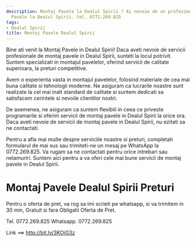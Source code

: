 ```yaml
---
description: Montaj Pavele la Dealul Spirii ? Ai nevoie de un profesionist in Montaj
  Pavele la Dealul Spirii. tel. 0772.269.825
tags:
- Dealul Spirii
title: Montaj Pavele Dealul Spirii
---
```



Bine ati venit la Montaj Pavele in Dealul Spirii! Daca aveti nevoie de servicii profesionale de montaj pavele in Dealul Spirii, sunteti la locul potrivit. Suntem specializati in montajul pavelelor, oferind servicii de calitate superioara, la preturi competitive. 

Avem o experienta vasta in montajul pavelelor, folosind materiale de cea mai buna calitate si tehnologii moderne. Ne asiguram ca lucrarile noastre sunt realizate la cel mai inalt standard de calitate si suntem dedicati sa satisfacem cerintele si nevoile clientilor nostri.

De asemenea, ne asiguram ca suntem flexibili in ceea ce priveste programarile si oferim servicii de montaj pavele in Dealul Spirii la orice ora. Daca aveti nevoie de servicii de montaj pavele in Dealul Spirii, nu ezitati sa ne contactati. 

Pentru a afla mai multe despre serviciile noastre si preturi, completati formularul de mai sus sau trimiteti-ne un mesaj pe WhatsApp la 0772.269.825. Va rugam sa ne contactati pentru orice intrebari sau nelamuriri. Suntem aici pentru a va oferi cele mai bune servicii de montaj pavele in Dealul Spirii.

# Montaj Pavele Dealul Spirii Preturi
Pentru o oferta de pret, va rog sa imi scrieti pe whatsapp, si va trimitem in 30 min, Gratuit si fara Obligatii Oferta de Pret.

Tel. 0772.269.825
Whatsapp. 0772.269.825

Link ==> http://bit.ly/3KOiG3z